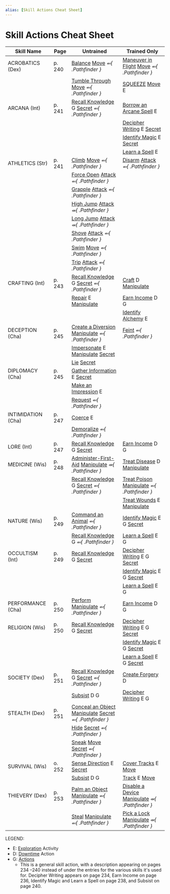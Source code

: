 ```yaml
---
alias: [Skill Actions Cheat Sheet]
---
```


# Skill Actions Cheat Sheet

| Skill Name         | Page   | Untrained                                                            | Trained Only                                           |
| ------------------ | ------ | -------------------------------------------------------------------- | ------------------------------------------------------ |
| ACROBATICS (Dex)   | p. 240 | [Balance](../../rules/actions/balance.md) [Move](../../rules/traits/move.md) *⬻{ .Pathfinder }*                              | [Maneuver in Flight](../../rules/actions/maneuver-in-flight.md) [Move](../../rules/traits/move.md) *⬻{ .Pathfinder }*         |
|                    |        | [Tumble Through](../../rules/actions/tumble-through.md) [Move](../../rules/traits/move.md) *⬻{ .Pathfinder }*                       | [SQUEEZE](../../rules/actions/squeeze.md) [Move](../../rules/traits/move.md) E                                     |
| ARCANA (Int)       | p. 241 | [Recall Knowledge](../../rules/actions/recall-knowledge.md) G [Secret](../../rules/traits/secret.md) *⬻{ .Pathfinder }*                 | [Borrow an Arcane Spell](../../rules/actions/borrow-an-arcane-spell.md) E                               |
|                    |        |                                                                      | [Decipher Writing](../../rules/actions/decipher-writing.md) E [Secret](../../rules/traits/secret.md)                          |
|                    |        |                                                                      | [Identify Magic](../../rules/actions/identify-magic.md) E [Secret](../../rules/traits/secret.md)                            |
|                    |        |                                                                      | [Learn a Spell](../../rules/actions/learn-a-spell.md) E                                        |
| ATHLETICS (Str)    | p. 241 | [Climb](../../rules/actions/climb.md) [Move](../../rules/traits/move.md) *⬻{ .Pathfinder }*                                | [Disarm](../../rules/traits/disarm.md) [Attack](../../rules/traits/attack.md) *⬻{ .Pathfinder }*               |
|                    |        | [Force Open](../../rules/actions/force-open.md) [Attack](../../rules/traits/attack.md) *⬻{ .Pathfinder }*                         |                                                        |
|                    |        | [Grapple](../../rules/traits/grapple.md) [Attack](../../rules/traits/attack.md) *⬻{ .Pathfinder }*                            |                                                        |
|                    |        | [High Jump](../../rules/actions/high-jump.md) [Attack](../../rules/traits/attack.md) *⬺{ .Pathfinder }*                          |                                                        |
|                    |        | [Long Jump](../../rules/actions/long-jump.md) [Attack](../../rules/traits/attack.md) *⬺{ .Pathfinder }*                          |                                                        |
|                    |        | [Shove](../../rules/traits/shove.md) [Attack](../../rules/traits/attack.md) *⬻{ .Pathfinder }*                              |                                                        |
|                    |        | [Swim](../../rules/actions/swim.md) [Move](../../rules/traits/move.md) *⬻{ .Pathfinder }*                                 |                                                        |
|                    |        | [Trip](../../rules/traits/trip.md) [Attack](../../rules/traits/attack.md) *⬻{ .Pathfinder }*                               |                                                        |
| CRAFTING (Int)     | p. 243 | [Recall Knowledge](../../rules/actions/recall-knowledge.md) G [Secret](../../rules/traits/secret.md) *⬻{ .Pathfinder }*                 | [Craft](../../rules/actions/craft.md) D [Manipulate](../../rules/traits/manipulate.md)                             |
|                    |        | [Repair](../../rules/actions/repair.md) E [Manipulate](../../rules/traits/manipulate.md)                                          | [Earn Income](../../rules/actions/earn-income.md) D G                                    |
|                    |        |                                                                      | [Identify Alchemy](../../rules/actions/identify-alchemy.md) E                                     |
| DECEPTION (Cha)    | p. 245 | [Create a Diversion](../../rules/actions/create-a-diversion.md) [Manipulate](../../rules/traits/manipulate.md) *⬻{ .Pathfinder }*             | [Feint](../../rules/actions/feint.md) *⬻{ .Pathfinder }*                           |
|                    |        | [Impersonate](../../rules/actions/impersonate.md) E [Manipulate](../../rules/traits/manipulate.md) [Secret](../../rules/traits/secret.md)                          |                                                        |
|                    |        | [Lie](../../rules/actions/lie.md) [Secret](../../rules/traits/secret.md)                                                   |                                                        |
| DIPLOMACY (Cha)    | p. 245 | [Gather Information](../../rules/actions/gather-information.md) E [Secret](../../rules/traits/secret.md)                                  |                                                        |
|                    |        | [Make an Impression](../../rules/actions/make-an-impression.md)  E                                            |                                                        |
|                    |        | [Request](../../rules/actions/request.md) *⬻{ .Pathfinder }*                                       |                                                        |
| INTIMIDATION (Cha) | p. 247 | [Coerce](../../rules/actions/coerce.md) E                                                         |                                                        |
|                    |        | [Demoralize](../../rules/actions/demoralize.md) *⬻{ .Pathfinder }*                                    |                                                        |
| LORE (Int)         | p. 247 | [Recall Knowledge](../../rules/actions/recall-knowledge.md) G [Secret](../../rules/traits/secret.md)                                    | [Earn Income](../../rules/actions/earn-income.md) D G                                    |
| MEDICINE (Wis)     | p. 248 | [Administer-First-Aid](../../rules/actions/administer-first-aid.md) [Manipulate](../../rules/traits/manipulate.md) *⬺{ .Pathfinder }*           | [Treat Disease](../../rules/actions/treat-disease.md) D [Manipulate](../../rules/traits/manipulate.md)                     |
|                    |        | [Recall Knowledge](../../rules/actions/recall-knowledge.md) G [Secret](../../rules/traits/secret.md) *⬻{ .Pathfinder }*                 | [Treat Poison](../../rules/actions/treat-poison.md) [Manipulate](../../rules/traits/manipulate.md) *⬻{ .Pathfinder }*         |
|                    |        |                                                                      | [Treat Wounds](../../rules/actions/treat-wounds.md) E [Manipulate](../../rules/traits/manipulate.md)                      |
| NATURE (Wis)       | p. 249 | [Command an Animal](../../rules/actions/command-an-animal.md) *⬻{ .Pathfinder }*                             | [Identify Magic](../../rules/actions/identify-magic.md) E G [Secret](../../rules/traits/secret.md)                      |
|                    |        | [Recall Knowledge](../../rules/actions/recall-knowledge.md) G *⬻{ .Pathfinder }*                            | [Learn a Spell](../../rules/actions/learn-a-spell.md) E G                                  |
| OCCULTISM (Int)    | p. 249 | [Recall Knowledge](../../rules/actions/recall-knowledge.md) G [Secret](../../rules/traits/secret.md)                                    | [Decipher Writing](../../rules/actions/decipher-writing.md) E G [Secret](../../rules/traits/secret.md)                    |
|                    |        |                                                                      | [Identify Magic](../../rules/actions/identify-magic.md) E G [Secret](../../rules/traits/secret.md)                      |
|                    |        |                                                                      | [Learn a Spell](../../rules/actions/learn-a-spell.md) E G                                  |
| PERFORMANCE (Cha)  | p. 250 | [Perform](../../rules/actions/perform.md) [Manipulate](../../rules/traits/manipulate.md) *⬻{ .Pathfinder }*                        | [Earn Income](../../rules/actions/earn-income.md) D G                                    |
| RELIGION (Wis)     | p. 250 | [Recall Knowledge](../../rules/actions/recall-knowledge.md) G [Secret](../../rules/traits/secret.md)                                    | [Decipher Writing](../../rules/actions/decipher-writing.md) E G [Secret](../../rules/traits/secret.md)                    |
|                    |        |                                                                      | [Identify Magic](../../rules/actions/identify-magic.md)  E G [Secret](../../rules/traits/secret.md)                     |
|                    |        |                                                                      | [Learn a Spell](../../rules/actions/learn-a-spell.md) E G [Secret](../../rules/traits/secret.md)                       |
| SOCIETY (Dex)      | p. 251 | [Recall Knowledge](../../rules/actions/recall-knowledge.md) G [Secret](../../rules/traits/secret.md) *⬻{ .Pathfinder }*                 | [Create Forgery](../../rules/actions/create-forgery.md) D                                   |
|                    |        | [Subsist](../../rules/actions/subsist.md) D G                                                      | [Decipher Writing](../../rules/actions/decipher-writing.md) E G                               |
| STEALTH (Dex)      | p. 251 | [Conceal an Object](../../rules/actions/conceal-an-object.md) [Manipulate](../../rules/traits/manipulate.md) [Secret](../../rules/traits/secret.md) *⬻{ .Pathfinder }* |                                                        |
|                    |        | [Hide](../../rules/actions/hide.md) [Secret](../../rules/traits/secret.md) *⬻{ .Pathfinder }*                               |                                                        |
|                    |        | [Sneak](../../rules/actions/sneak.md) [Move](../../rules/traits/move.md) [Secret](../../rules/traits/secret.md) *⬻{ .Pathfinder }*                     |                                                        |
| SURVIVAL (Wis)     | o. 252 | [Sense Direction](../../rules/actions/sense-direction.md) E [Secret](../../rules/traits/secret.md)                                     | [Cover Tracks](../../rules/actions/cover-tracks.md) E [Move](../../rules/traits/move.md)                            |
|                    |        | [Subsist](../../rules/actions/subsist.md) D G                                                      | [Track](../../rules/actions/track.md) E [Move](../../rules/traits/move.md)                                   |
| THIEVERY (Dex)     | p. 253 | [Palm an Object](../../rules/actions/palm-an-object.md) [Manipulate](../../rules/traits/manipulate.md) *⬻{ .Pathfinder }*                 | [Disable a Device](../../rules/actions/disable-a-device.md) [Manipulate](../../rules/traits/manipulate.md) *⬺{ .Pathfinder }* |
|                    |        | [Steal](../../rules/actions/steal.md) [Manipulate](../../rules/traits/manipulate.md) *⬻{ .Pathfinder }*                          | [Pick a Lock](../../rules/actions/pick-a-lock.md) [Manipulate](../../rules/traits/manipulate.md) *⬺{ .Pathfinder }*      |

LEGEND: 
- E: [Exploration](../../rules/traits/exploration.md) Activity
- D: [Downtime](../../rules/traits/downtime.md) Action
- G: [Actions](../../rules/actions/actions.md)
	- This is a general skill action, with a description appearing on pages 234 –240 instead of under the entries for the various skills it's used for. Decipher Writing appears on page 234, Earn Income on page 236, Identify Magic and Learn a Spell on page 238, and Subsist on page 240.

